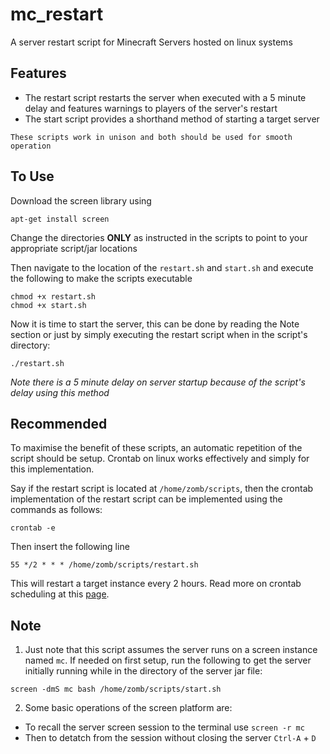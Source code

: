 # mc_restart
A server restart script for Minecraft Servers hosted on linux systems

## Features
- The restart script restarts the server when executed with a 5 minute delay and features warnings to players of the server's restart
- The start script provides a shorthand method of starting a target server

`These scripts work in unison and both should be used for smooth operation`

## To Use
Download the screen library using
```
apt-get install screen
```
Change the directories **ONLY** as instructed in the scripts to point to your appropriate script/jar locations

Then navigate to the location of the `restart.sh` and `start.sh` and execute the following to make the scripts executable
```
chmod +x restart.sh
chmod +x start.sh
```
Now it is time to start the server, this can be done by reading the Note section or just by simply executing the restart script when in the script's directory:
```
./restart.sh
```
*Note there is a 5 minute delay on server startup because of the script's delay using this method*

## Recommended
To maximise the benefit of these scripts, an automatic repetition of the script should be setup.
Crontab on linux works effectively and simply for this implementation.

Say if the restart script is located at `/home/zomb/scripts`, then the crontab implementation of the restart script can be implemented using the commands as follows:
```
crontab -e
```
Then insert the following line
```
55 */2 * * * /home/zomb/scripts/restart.sh
```

This will restart a target instance every 2 hours. Read more on crontab scheduling at this [page](https://opensource.com/article/17/11/how-use-cron-linux).

## Note
1. Just note that this script assumes the server runs on a screen instance named `mc`. If needed on first setup, run the following to get the server initially running while in the directory of the server jar file:
```
screen -dmS mc bash /home/zomb/scripts/start.sh
```

2. Some basic operations of the screen platform are:
- To recall the server screen session to the terminal use `screen -r mc`
- Then to detatch from the session without closing the server `Ctrl-A` + `D`
